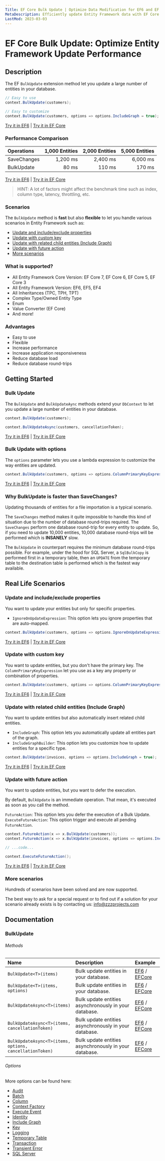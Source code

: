 ```yaml
---
Title: EF Core Bulk Update | Optimize Data Modification for EF6 and EF Core
MetaDescription: Efficiently update Entity Framework data with EF Core Bulk Update Extensions. Customize options to update large numbers of entities with ease, compatible with all EF versions including EF Core 7, 6, 5, 3, and EF6. Optimize your database operations - try it now.
LastMod: 2023-03-03
---
```


# EF Core Bulk Update: Optimize Entity Framework Update Performance

## Description

The EF `BulkUpdate` extension method let you update a large number of entities in your database.

```csharp
// Easy to use
context.BulkUpdate(customers);

// Easy to customize
context.BulkUpdate(customers, options => options.IncludeGraph = true);
```
[Try it in EF6](https://dotnetfiddle.net/5wBlVh) | [Try it in EF Core](https://dotnetfiddle.net/Cwn8NC)

### Performance Comparison

| Operations      | 1,000 Entities | 2,000 Entities | 5,000 Entities |
| :-------------- | -------------: | -------------: | -------------: |
| SaveChanges     | 1,200 ms       | 2,400 ms       | 6,000 ms       |
| BulkUpdate      | 80 ms          | 110 ms         | 170 ms         |

[Try it in EF6](https://dotnetfiddle.net/xVwYDE) | [Try it in EF Core](https://dotnetfiddle.net/iJrRAn)

> HINT: A lot of factors might affect the benchmark time such as index, column type, latency, throttling, etc.

### Scenarios
The `BulkUpdate` method is **fast** but also **flexible** to let you handle various scenarios in Entity Framework such as:

- [Update and include/exclude properties](#update-and-includeexclude-properties)
- [Update with custom key](#update-with-custom-key)
- [Update with related child entities (Include Graph)](#update-with-related-child-entities-include-graph)
- [Update with future action](#update-with-future-action)
- [More scenarios](#more-scenarios)

### What is supported?
- All Entity Framework Core Version: EF Core 7, EF Core 6, EF Core 5, EF Core 3
- All Entity Framework Version: EF6, EF5, EF4
- All Inheritances (TPC, TPH, TPT)
- Complex Type/Owned Entity Type
- Enum
- Value Converter (EF Core)
- And more!

### Advantages
- Easy to use
- Flexible
- Increase performance
- Increase application responsiveness
- Reduce database load
- Reduce database round-trips

## Getting Started

### Bulk Update
The `BulkUpdate` and `BulkUpdateAync` methods extend your `DbContext` to let you update a large number of entities in your database.

```csharp
context.BulkUpdate(customers);

context.BulkUpdateAsync(customers, cancellationToken);
```
[Try it in EF6](https://dotnetfiddle.net/81oBov) | [Try it in EF Core](https://dotnetfiddle.net/zmsc2T)

### Bulk Update with options
The `options` parameter lets you use a lambda expression to customize the way entities are updated.

```csharp
context.BulkUpdate(customers, options => options.ColumnPrimaryKeyExpression = c => c.Code });
```
[Try it in EF6](https://dotnetfiddle.net/yw6M79) | [Try it in EF Core](https://dotnetfiddle.net/BW6WIy)

### Why BulkUpdate is faster than SaveChanges?
Updating thousands of entities for a file importation is a typical scenario.

The `SaveChanges` method makes it quite impossible to handle this kind of situation due to the number of database round-trips required. The `SaveChanges` perform one database round-trip for every entity to update. So, if you need to update 10,000 entities, 10,000 database round-trips will be performed which is **INSANELY** slow.

The `BulkUpdate` in counterpart requires the minimum database round-trips possible. For example, under the hood for SQL Server, a `SqlBulkCopy` is performed first in a temporary table, then an `UPDATE` from the temporary table to the destination table is performed which is the fastest way available.

## Real Life Scenarios

### Update and include/exclude properties
You want to update your entities but only for specific properties.

- `IgnoreOnUpdateExpression`: This option lets you ignore properties that are auto-mapped.

```csharp            
context.BulkUpdate(customers, options => options.IgnoreOnUpdateExpression = c => new { c.ColumnToIgnore } );
```
[Try it in EF6](https://dotnetfiddle.net/R43wS0) | [Try it in EF Core](https://dotnetfiddle.net/Enr2KP)

### Update with custom key
You want to update entities, but you don't have the primary key. The `ColumnPrimaryKeyExpression` let you use as a key any property or combination of properties.

```csharp
context.BulkUpdate(customers, options => options.ColumnPrimaryKeyExpression = c => c.Code);    
```
[Try it in EF6](https://dotnetfiddle.net/La7vr8) | [Try it in EF Core](https://dotnetfiddle.net/YasxiY)

### Update with related child entities (Include Graph)
You want to update entities but also automatically insert related child entities.

- `IncludeGraph`: This option lets you automatically update all entities part of the graph.
- `IncludeGraphBuilder`: This option lets you customize how to update entities for a specific type.

```csharp
context.BulkUpdate(invoices, options => options.IncludeGraph = true);
```
[Try it in EF6](https://dotnetfiddle.net/PAVo4c) | [Try it in EF Core](https://dotnetfiddle.net/Iciz2K)

### Update with future action
You want to update entities, but you want to defer the execution.

By default, `BulkUpdate` is an immediate operation. That mean, it's executed as soon as you call the method.

`FutureAction`: This option lets you defer the execution of a Bulk Update.
`ExecuteFutureAction`: This option trigger and execute all pending `FutureAction`.

```csharp
context.FutureAction(x => x.BulkUpdate(customers));
context.FutureAction(x => x.BulkUpdate(invoices, options => options.IncludeGraph = true));

// ...code...

context.ExecuteFutureAction();
```
[Try it in EF6](https://dotnetfiddle.net/YnV5Fs) | [Try it in EF Core](https://dotnetfiddle.net/i9pMsP)

### More scenarios
Hundreds of scenarios have been solved and are now supported.

The best way to ask for a special request or to find out if a solution for your scenario already exists is by contacting us:
info@zzzprojects.com

## Documentation

### BulkUpdate

###### Methods

| Name | Description | Example |
| :--- | :---------- | :------ |
| `BulkUpdate<T>(items)` | Bulk update entities in your database. | [EF6](https://dotnetfiddle.net/XbT4Ad) / [EFCore](https://dotnetfiddle.net/1SMtjq)|
| `BulkUpdate<T>(items, options)` | Bulk update entities in your database.  | [EF6](https://dotnetfiddle.net/6E5DYO) / [EFCore](https://dotnetfiddle.net/WhC2bb)|
| `BulkUpdateAsync<T>(items)` | Bulk update entities asynchronously in your database. | [EF6](https://dotnetfiddle.net/cBxxbk) / [EFCore](https://dotnetfiddle.net/eBWBNB)|
| `BulkUpdateAsync<T>(items, cancellationToken)` | Bulk update entities asynchronously in your database. | [EF6](https://dotnetfiddle.net/NhqEoQ) / [EFCore](https://dotnetfiddle.net/MvnU6c) |
| `BulkUpdateAsync<T>(items, options, cancellationToken)` | Bulk update entities asynchronously in your database. | [EF6](https://dotnetfiddle.net/9PH8Ov) / [EFCore](https://dotnetfiddle.net/FncPU4) |

###### Options
More options can be found here:

- [Audit](https://entityframework-extensions.net/audit)
- [Batch](https://entityframework-extensions.net/batch)
- [Column](https://entityframework-extensions.net/column)
- [Context Factory](https://entityframework-extensions.net/context-factory)
- [Execute Event](https://entityframework-extensions.net/execute-event)
- [Identity](https://entityframework-extensions.net/identity)
- [Include Graph](https://entityframework-extensions.net/include-graph)
- [Key](https://entityframework-extensions.net/key)
- [Logging](https://entityframework-extensions.net/logging)
- [Temporary Table](https://entityframework-extensions.net/temporary-table)
- [Transaction](https://entityframework-extensions.net/transaction)
- [Transient Error](https://entityframework-extensions.net/transient-error)
- [SQL Server](https://entityframework-extensions.net/sql-server)
